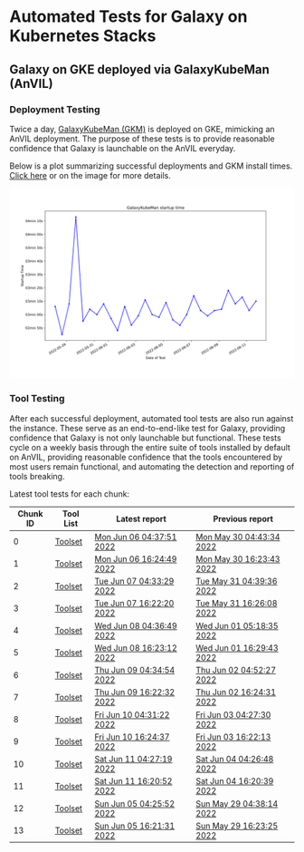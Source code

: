 # Automated Tests for Galaxy on Kubernetes Stacks
## Galaxy on GKE deployed via GalaxyKubeMan (AnVIL)
### Deployment Testing
Twice a day, [GalaxyKubeMan (GKM)](https://github.com/galaxyproject/galaxykubeman-helm) is deployed on GKE, mimicking an AnVIL deployment. The purpose of these tests is to provide reasonable confidence that Galaxy is launchable on the AnVIL everyday.

Below is a plot summarizing successful deployments and GKM install times.
<a href="https://htmlpreview.github.io/?https://github.com/anvilproject/galaxy-tests/blob/main/reports/anvil-production/deployments.html">Click here</a> or on the image for more details.

<a href="https://htmlpreview.github.io/?https://github.com/anvilproject/galaxy-tests/blob/main/reports/anvil-production/deployments.html"><img src="deployments.svg" /></a>

### Tool Testing
After each successful deployment, automated tool tests are also run against the instance. These serve as an end-to-end-like test for Galaxy, providing confidence that Galaxy is not only launchable but functional. These tests cycle on a weekly basis through the entire suite of tools installed by default on AnVIL, providing reasonable confidence that the tools encountered by most users remain functional, and automating the detection and reporting of tools breaking.

Latest tool tests for each chunk:

<table id="anviltools"><thead><tr><th>Chunk ID</th><th>Tool List</th><th>Latest report</th><th>Previous report</th></tr></thead><tbody><tr><td>0</td><td><a href="https://github.com/anvilproject/galaxy-tests/blob/main/reports/anvil-production/tool-tests/gxy-auto-2022-06-06-04-30-09-1/tools.yaml">Toolset</a></td><td><a href="https://htmlpreview.github.io/?https://github.com/anvilproject/galaxy-tests/blob/main/reports/anvil-production/tool-tests/gxy-auto-2022-06-06-04-30-09-1/results.html">Mon Jun 06 04:37:51 2022</a></td><td><a href="https://htmlpreview.github.io/?https://github.com/anvilproject/galaxy-tests/blob/main/reports/anvil-production/tool-tests/gxy-auto-2022-05-30-04-36-43-1/results.html">Mon May 30 04:43:34 2022</a></td></tr><tr><td>1</td><td><a href="https://github.com/anvilproject/galaxy-tests/blob/main/reports/anvil-production/tool-tests/gxy-auto-2022-06-06-16-17-04-1/tools.yaml">Toolset</a></td><td><a href="https://htmlpreview.github.io/?https://github.com/anvilproject/galaxy-tests/blob/main/reports/anvil-production/tool-tests/gxy-auto-2022-06-06-16-17-04-1/results.html">Mon Jun 06 16:24:49 2022</a></td><td><a href="https://htmlpreview.github.io/?https://github.com/anvilproject/galaxy-tests/blob/main/reports/anvil-production/tool-tests/gxy-auto-2022-05-30-16-16-06-1/results.html">Mon May 30 16:23:43 2022</a></td></tr><tr><td>2</td><td><a href="https://github.com/anvilproject/galaxy-tests/blob/main/reports/anvil-production/tool-tests/gxy-auto-2022-06-07-04-25-19-1/tools.yaml">Toolset</a></td><td><a href="https://htmlpreview.github.io/?https://github.com/anvilproject/galaxy-tests/blob/main/reports/anvil-production/tool-tests/gxy-auto-2022-06-07-04-25-19-1/results.html">Tue Jun 07 04:33:29 2022</a></td><td><a href="https://htmlpreview.github.io/?https://github.com/anvilproject/galaxy-tests/blob/main/reports/anvil-production/tool-tests/gxy-auto-2022-05-31-04-32-08-1/results.html">Tue May 31 04:39:36 2022</a></td></tr><tr><td>3</td><td><a href="https://github.com/anvilproject/galaxy-tests/blob/main/reports/anvil-production/tool-tests/gxy-auto-2022-06-07-16-14-54-1/tools.yaml">Toolset</a></td><td><a href="https://htmlpreview.github.io/?https://github.com/anvilproject/galaxy-tests/blob/main/reports/anvil-production/tool-tests/gxy-auto-2022-06-07-16-14-54-1/results.html">Tue Jun 07 16:22:20 2022</a></td><td><a href="https://htmlpreview.github.io/?https://github.com/anvilproject/galaxy-tests/blob/main/reports/anvil-production/tool-tests/gxy-auto-2022-05-31-16-18-17-1/results.html">Tue May 31 16:26:08 2022</a></td></tr><tr><td>4</td><td><a href="https://github.com/anvilproject/galaxy-tests/blob/main/reports/anvil-production/tool-tests/gxy-auto-2022-06-08-04-29-24-1/tools.yaml">Toolset</a></td><td><a href="https://htmlpreview.github.io/?https://github.com/anvilproject/galaxy-tests/blob/main/reports/anvil-production/tool-tests/gxy-auto-2022-06-08-04-29-24-1/results.html">Wed Jun 08 04:36:49 2022</a></td><td><a href="https://htmlpreview.github.io/?https://github.com/anvilproject/galaxy-tests/blob/main/reports/anvil-production/tool-tests/gxy-auto-2022-06-01-05-11-16-1/results.html">Wed Jun 01 05:18:35 2022</a></td></tr><tr><td>5</td><td><a href="https://github.com/anvilproject/galaxy-tests/blob/main/reports/anvil-production/tool-tests/gxy-auto-2022-06-08-16-14-20-1/tools.yaml">Toolset</a></td><td><a href="https://htmlpreview.github.io/?https://github.com/anvilproject/galaxy-tests/blob/main/reports/anvil-production/tool-tests/gxy-auto-2022-06-08-16-14-20-1/results.html">Wed Jun 08 16:23:12 2022</a></td><td><a href="https://htmlpreview.github.io/?https://github.com/anvilproject/galaxy-tests/blob/main/reports/anvil-production/tool-tests/gxy-auto-2022-06-01-16-21-24-1/results.html">Wed Jun 01 16:29:43 2022</a></td></tr><tr><td>6</td><td><a href="https://github.com/anvilproject/galaxy-tests/blob/main/reports/anvil-production/tool-tests/gxy-auto-2022-06-09-04-27-43-1/tools.yaml">Toolset</a></td><td><a href="https://htmlpreview.github.io/?https://github.com/anvilproject/galaxy-tests/blob/main/reports/anvil-production/tool-tests/gxy-auto-2022-06-09-04-27-43-1/results.html">Thu Jun 09 04:34:54 2022</a></td><td><a href="https://htmlpreview.github.io/?https://github.com/anvilproject/galaxy-tests/blob/main/reports/anvil-production/tool-tests/gxy-auto-2022-06-02-04-45-07-1/results.html">Thu Jun 02 04:52:27 2022</a></td></tr><tr><td>7</td><td><a href="https://github.com/anvilproject/galaxy-tests/blob/main/reports/anvil-production/tool-tests/gxy-auto-2022-06-09-16-14-32-1/tools.yaml">Toolset</a></td><td><a href="https://htmlpreview.github.io/?https://github.com/anvilproject/galaxy-tests/blob/main/reports/anvil-production/tool-tests/gxy-auto-2022-06-09-16-14-32-1/results.html">Thu Jun 09 16:22:32 2022</a></td><td><a href="https://htmlpreview.github.io/?https://github.com/anvilproject/galaxy-tests/blob/main/reports/anvil-production/tool-tests/gxy-auto-2022-06-02-16-16-57-1/results.html">Thu Jun 02 16:24:31 2022</a></td></tr><tr><td>8</td><td><a href="https://github.com/anvilproject/galaxy-tests/blob/main/reports/anvil-production/tool-tests/gxy-auto-2022-06-10-04-23-45-1/tools.yaml">Toolset</a></td><td><a href="https://htmlpreview.github.io/?https://github.com/anvilproject/galaxy-tests/blob/main/reports/anvil-production/tool-tests/gxy-auto-2022-06-10-04-23-45-1/results.html">Fri Jun 10 04:31:22 2022</a></td><td><a href="https://htmlpreview.github.io/?https://github.com/anvilproject/galaxy-tests/blob/main/reports/anvil-production/tool-tests/gxy-auto-2022-06-03-04-19-52-1/results.html">Fri Jun 03 04:27:30 2022</a></td></tr><tr><td>9</td><td><a href="https://github.com/anvilproject/galaxy-tests/blob/main/reports/anvil-production/tool-tests/gxy-auto-2022-06-10-16-16-04-1/tools.yaml">Toolset</a></td><td><a href="https://htmlpreview.github.io/?https://github.com/anvilproject/galaxy-tests/blob/main/reports/anvil-production/tool-tests/gxy-auto-2022-06-10-16-16-04-1/results.html">Fri Jun 10 16:24:37 2022</a></td><td><a href="https://htmlpreview.github.io/?https://github.com/anvilproject/galaxy-tests/blob/main/reports/anvil-production/tool-tests/gxy-auto-2022-06-03-16-14-39-1/results.html">Fri Jun 03 16:22:13 2022</a></td></tr><tr><td>10</td><td><a href="https://github.com/anvilproject/galaxy-tests/blob/main/reports/anvil-production/tool-tests/gxy-auto-2022-06-11-04-20-24-1/tools.yaml">Toolset</a></td><td><a href="https://htmlpreview.github.io/?https://github.com/anvilproject/galaxy-tests/blob/main/reports/anvil-production/tool-tests/gxy-auto-2022-06-11-04-20-24-1/results.html">Sat Jun 11 04:27:19 2022</a></td><td><a href="https://htmlpreview.github.io/?https://github.com/anvilproject/galaxy-tests/blob/main/reports/anvil-production/tool-tests/gxy-auto-2022-06-04-04-18-42-1/results.html">Sat Jun 04 04:26:48 2022</a></td></tr><tr><td>11</td><td><a href="https://github.com/anvilproject/galaxy-tests/blob/main/reports/anvil-production/tool-tests/gxy-auto-2022-06-11-16-13-09-1/tools.yaml">Toolset</a></td><td><a href="https://htmlpreview.github.io/?https://github.com/anvilproject/galaxy-tests/blob/main/reports/anvil-production/tool-tests/gxy-auto-2022-06-11-16-13-09-1/results.html">Sat Jun 11 16:20:52 2022</a></td><td><a href="https://htmlpreview.github.io/?https://github.com/anvilproject/galaxy-tests/blob/main/reports/anvil-production/tool-tests/gxy-auto-2022-06-04-16-13-04-1/results.html">Sat Jun 04 16:20:39 2022</a></td></tr><tr><td>12</td><td><a href="https://github.com/anvilproject/galaxy-tests/blob/main/reports/anvil-production/tool-tests/gxy-auto-2022-06-05-04-18-22-1/tools.yaml">Toolset</a></td><td><a href="https://htmlpreview.github.io/?https://github.com/anvilproject/galaxy-tests/blob/main/reports/anvil-production/tool-tests/gxy-auto-2022-06-05-04-18-22-1/results.html">Sun Jun 05 04:25:52 2022</a></td><td><a href="https://htmlpreview.github.io/?https://github.com/anvilproject/galaxy-tests/blob/main/reports/anvil-production/tool-tests/gxy-auto-2022-05-29-04-30-22-1/results.html">Sun May 29 04:38:14 2022</a></td></tr><tr><td>13</td><td><a href="https://github.com/anvilproject/galaxy-tests/blob/main/reports/anvil-production/tool-tests/gxy-auto-2022-06-05-16-13-51-1/tools.yaml">Toolset</a></td><td><a href="https://htmlpreview.github.io/?https://github.com/anvilproject/galaxy-tests/blob/main/reports/anvil-production/tool-tests/gxy-auto-2022-06-05-16-13-51-1/results.html">Sun Jun 05 16:21:31 2022</a></td><td><a href="https://htmlpreview.github.io/?https://github.com/anvilproject/galaxy-tests/blob/main/reports/anvil-production/tool-tests/gxy-auto-2022-05-29-16-14-36-1/results.html">Sun May 29 16:23:25 2022</a></td></tr></tbody></table>

